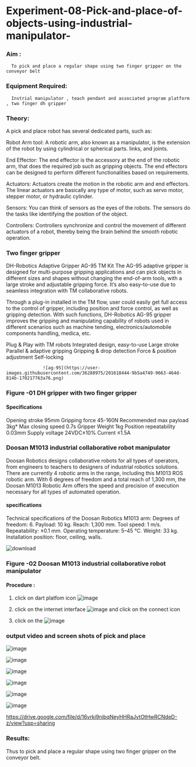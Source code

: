 # Experiment-08-Pick-and-place-of-objects-using-industrial-manipulator-

### Aim :
      To pick and place a regular shape using two finger gripper on the conveyor belt 
### Equipment Required: 
      Instrial manipulator , teach pendant and associated program platform , two finger dh gripper 
      
### Theory: 

A pick and place robot has several dedicated parts, such as:

Robot Arm tool: A robotic arm, also known as a manipulator, is the extension of the robot by using cylindrical or spherical parts. links, and joints.

End Effector: The end effector is the accessory at the end of the robotic arm, that does the required job such as gripping objects. The end effectors can be designed to perform different functionalities based on requirements.

Actuators: Actuators create the motion in the robotic arm and end effectors. The linear actuators are basically any type of motor, such as servo motor, stepper motor, or hydraulic cylinder.

Sensors: You can think of sensors as the eyes of the robots. The sensors do the tasks like identifying the position of the object.

Controllers: Controllers synchronize and control the movement of different actuators of a robot, thereby being the brain behind the smooth robotic operation.


### Two finger gripper 

DH-Robotics
Adaptive Gripper AG-95 TM Kit
The AG-95 adaptive gripper is designed for multi-purpose gripping applications and can pick objects in different sizes and shapes without changing the end-of-arm tools, with a large stroke and adjustable gripping force. It’s also easy-to-use due to seamless integration with TM collaborative robots.

Through a plug-in installed in the TM flow, user could easily get full access to the control of gripper, including position and force control, as well as gripping detection. With such functions, DH-Robotics AG-95 gripper improves the gripping and manipulating capability of robots used in different scenarios such as machine tending, electronics/automobile components handling, medica, etc.

Plug & Play with TM robots
Integrated design, easy-to-use
Large stroke
Parallel & adaptive gripping
Gripping & drop detection
Force & position adjustment
Self-locking

                  ![ag-95](https://user-images.githubusercontent.com/36288975/201618444-9b5a4749-9663-464d-814b-170217763a76.png)
### Figure -01 DH gripper with two finger gripper 

#### Specifications

Opening stroke	95mm
Gripping force 	45-160N
Recommended max payload	3kg*
Max closing speed	0.7s
Gripper Weight	1kg
Position repeatability	0.03mm
Supply voltage	24VDC±10%
Current	≤1.5A



### Doosan M1013 industrial collaborative robot manipulator 
Doosan Robotics designs collaborative robots for all types of operators, from engineers to teachers to designers of industrial robotics solutions. There are currently 4 robotic arms in the range, including this M1013 ROS robotic arm. With 6 degrees of freedom and a total reach of 1,300 mm, the Doosan M1013 Robotic Arm offers the speed and precision of execution necessary for all types of automated operation.

#### specifications 
Technical specifications of the Doosan Robotics M1013 arm:
Degrees of freedom: 6.
Payload: 10 kg.
Reach: 1,300 mm.
Tool speed: 1 m/s.
Repeatability: ±0.1 mm.
Operating temperature: 5–45 °C.
Weight: 33 kg.
Installation position: floor, ceiling, walls.



![download](https://user-images.githubusercontent.com/36288975/201624230-89cc83ff-cecd-49ea-84c6-c67066e9d157.jpg)

### Figure -02 Doosan M1013 industrial collaborative robot manipulator 

#### Procedure : 

1. click on dart platfom icon ![image](https://user-images.githubusercontent.com/36288975/201621038-f1248586-5c20-40fd-8a74-68c7d8b44939.png)
2. click on the internet interface 
![image](https://user-images.githubusercontent.com/36288975/201621235-3b8b46a9-3c19-4207-9ea2-6a7954eb6135.png)
and click on the connect icon 

3. click on the
![image](https://github.com/Kousalya22008930/Experiment-08-Pick-and-place-of-objects-using-industrial-manipulator-/assets/119389108/023ed470-1f29-4fba-b97a-f3cf1b600cfa)

### output video and screen shots of pick and place
![image](https://github.com/Kousalya22008930/Experiment-08-Pick-and-place-of-objects-using-industrial-manipulator-/assets/119389108/2371f540-5202-4118-a57f-c6b3e004bb26)

![image](https://github.com/Kousalya22008930/Experiment-08-Pick-and-place-of-objects-using-industrial-manipulator-/assets/119389108/221c546c-45fa-4d83-8c8a-eb53b3f3ea4a)

![image](https://github.com/Kousalya22008930/Experiment-08-Pick-and-place-of-objects-using-industrial-manipulator-/assets/119389108/e9d5bc08-24d9-417c-a199-6eb2764a69f0)

![image](https://github.com/Kousalya22008930/Experiment-08-Pick-and-place-of-objects-using-industrial-manipulator-/assets/119389108/d4a3efd9-1b23-4327-998b-bb9ecb2ffffb)

![image](https://github.com/Kousalya22008930/Experiment-08-Pick-and-place-of-objects-using-industrial-manipulator-/assets/119389108/d3ea4437-6179-4306-afc5-3341b01884e1)

![image](https://github.com/Kousalya22008930/Experiment-08-Pick-and-place-of-objects-using-industrial-manipulator-/assets/119389108/41bd33a4-583c-4520-a61b-4068b113334b)
 
https://drive.google.com/file/d/16vrki9nibqNeyHHRaJvtOtHwRCNdeD-z/view?usp=sharing
### Results: 
Thus to pick and place a regular shape using two finger gripper on the conveyor belt.






